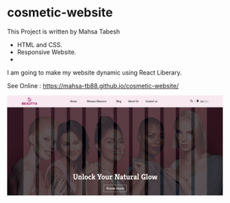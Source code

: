 # cosmetic-website

This Project is written by Mahsa Tabesh

* HTML and CSS.
* Responsive Website.
* 
I am going to make my website dynamic using React Liberary.

See Online : https://mahsa-tb88.github.io/cosmetic-website/

<img src="Images/pic1.JPG" width="700"/>
